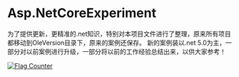 # Asp.NetCoreExperiment
为了提供更新，更精准的.net知识，特别对本项目文件进行了整理，原来所有项目都移动到OleVersion目录下，原来的案例还保存。
新的案例装以.net 5.0为主，一部分对以前案例进行升级，一部分将以前的工作经验总结出来，以供大家参考！



<a href="https://info.flagcounter.com/6o8P"><img src="https://s11.flagcounter.com/count2/6o8P/bg_FFFFFF/txt_000000/border_CCCCCC/columns_2/maxflags_10/viewers_0/labels_0/pageviews_0/flags_0/percent_0/" alt="Flag Counter" border="0"></a>
